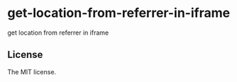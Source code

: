 # get-location-from-referrer-in-iframe

get location from referrer in iframe

## License

The MIT license.
